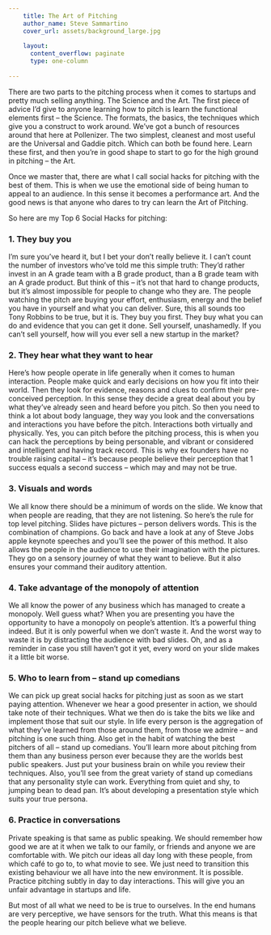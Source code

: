 ```yaml
---
    title: The Art of Pitching
    author_name: Steve Sammartino
    cover_url: assets/background_large.jpg
    
    layout:
      content_overflow: paginate
      type: one-column
    
---
```


There are two parts to the pitching process when it comes to startups and pretty much selling anything. The Science and the Art. The first piece of advice I’d give to anyone learning how to pitch is learn the functional elements first – the Science. The formats, the basics, the techniques which give you a construct to work around. We’ve got a bunch of resources around that here at Pollenizer. The two simplest, cleanest and most useful are the Universal and Gaddie pitch. Which can both be found here. Learn these first, and then you’re in good shape to start to go for the high ground in pitching – the Art.

Once we master that, there are what I call social hacks for pitching with the best of them. This is when we use the emotional side of being human to appeal to an audience. In this sense it becomes a performance art. And the good news is that anyone who dares to try can learn the Art of Pitching.

So here are my Top 6 Social Hacks for pitching:

### 1. They buy you

I’m sure you’ve heard it, but I bet your don’t really believe it. I can’t count the number of investors who’ve told me this simple truth: They’d rather invest in an A grade team with a B grade product, than a B grade team with an A grade product. But think of this – it’s not that hard to change products, but it’s almost impossible for people to change who they are. The people watching the pitch are buying your effort, enthusiasm, energy and the belief you have in yourself and what you can deliver. Sure, this all sounds too Tony Robbins to be true, but it is. They buy you first. They buy what you can do and evidence that you can get it done. Sell yourself, unashamedly. If you can’t sell yourself, how will you ever sell a new startup in the market?

### 2. They hear what they want to hear

Here’s how people operate in life generally when it comes to human interaction. People make quick and early decisions on how you fit into their world. Then they look for evidence, reasons and clues to confirm their pre-conceived perception. In this sense they decide a great deal about you by what they’ve already seen and heard before you pitch. So then you need to think a lot about body language, they way you look and the conversations and interactions you have before the pitch. Interactions both virtually and physically. Yes, you can pitch before the pitching process, this is when you can hack the perceptions by being personable, and vibrant or considered and intelligent and having track record. This is why ex founders have no trouble raising capital – it’s because people believe their perception that 1 success equals a second success – which may and may not be true.

### 3. Visuals and words

We all know there should be a minimum of words on the slide. We know that when people are reading, that they are not listening. So here’s the rule for top level pitching. Slides have pictures – person delivers words. This is the combination of champions. Go back and have a look at any of Steve Jobs apple keynote speeches and you’ll see the power of this method. It also allows the people in the audience to use their imagination with the pictures. They go on a sensory journey of what they want to believe. But it also ensures your command their auditory attention.

### 4. Take advantage of the monopoly of attention

We all know the power of any business which has managed to create a monopoly. Well guess what? When you are presenting you have the opportunity to have a monopoly on people’s attention. It’s a powerful thing indeed. But it is only powerful when we don’t waste it. And the worst way to waste it is by distracting the audience with bad slides. Oh, and as a reminder in case you still haven’t got it yet, every word on your slide makes it a little bit worse.

### 5. Who to learn from – stand up comedians

We can pick up great social hacks for pitching just as soon as we start paying attention. Whenever we hear a good presenter in action, we should take note of their techniques. What we then do is take the bits we like and implement those that suit our style. In life every person is the aggregation of what they’ve learned from those around them, from those we admire – and pitching is one such thing. Also get in the habit of watching the best pitchers of all – stand up comedians. You’ll learn more about pitching from them than any business person ever because they are the worlds best public speakers. Just put your business brain on while you review their techniques. Also, you’ll see from the great variety of stand up comedians that any personality style can work. Everything from quiet and shy, to jumping bean to dead pan. It’s about developing a presentation style which suits your true persona.

### 6. Practice in conversations

Private speaking is that same as public speaking. We should remember how good we are at it when we talk to our family, or friends and anyone we are comfortable with. We pitch our ideas all day long with these people, from which café to go to, to what movie to see. We just need to transition this existing behaviour we all have into the new environment. It is possible. Practice pitching subtly in day to day interactions. This will give you an unfair advantage in startups and life.

But most of all what we need to be is true to ourselves. In the end humans are very perceptive, we have sensors for the truth. What this means is that the people hearing our pitch believe what we believe.
